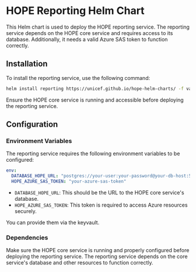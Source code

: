 # HOPE Reporting Helm Chart

This Helm chart is used to deploy the HOPE reporting service. The reporting service depends on the HOPE core service and requires access to its database. Additionally, it needs a valid Azure SAS token to function correctly.

## Installation

To install the reporting service, use the following command:

```bash
helm install reporting https://unicef.github.io/hope-helm-charts/ -f values.yaml
```

Ensure the HOPE core service is running and accessible before deploying the reporting service.

## Configuration

### Environment Variables

The reporting service requires the following environment variables to be configured:

```yaml
env:
  DATABASE_HOPE_URL: "postgres://your-user:your-password@your-db-host:5432/your-database"
  HOPE_AZURE_SAS_TOKEN: "your-azure-sas-token"
```

- `DATABASE_HOPE_URL`: This should be the URL to the HOPE core service's database.
- `HOPE_AZURE_SAS_TOKEN`: This token is required to access Azure resources securely.

You can provide them via the keyvault.

### Dependencies

Make sure the HOPE core service is running and properly configured before deploying the reporting service. The reporting service depends on the core service's database and other resources to function correctly.
